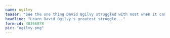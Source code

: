 ```yaml
---
name: ogilvy
teaser: "See the one thing David Ogilvy struggled with most when it came to getting clients. Hint: you probably struggle with it too."
headline: "Learn David Ogilvy's greatest struggle..."
form-id: 48366078
pic: "ogilvy.png"
---
```

